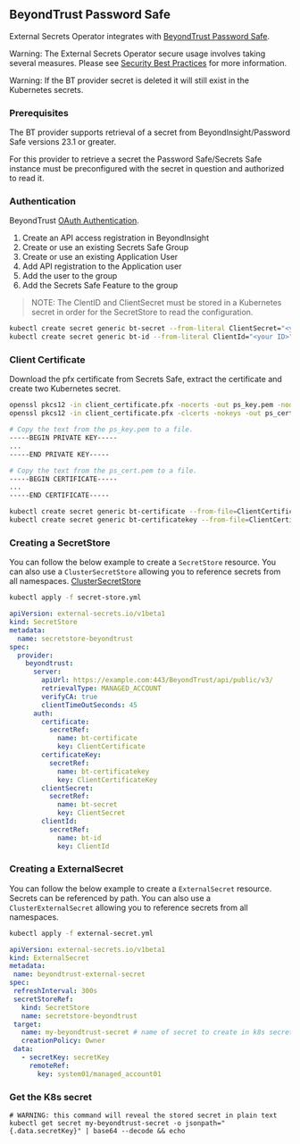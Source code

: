 ## BeyondTrust Password Safe

External Secrets Operator integrates with [BeyondTrust Password Safe](https://www.beyondtrust.com/docs/beyondinsight-password-safe/).

Warning: The External Secrets Operator secure usage involves taking several measures. Please see [Security Best Practices](https://external-secrets.io/latest/guides/security-best-practices/) for more information.

Warning: If the BT provider secret is deleted it will still exist in the Kubernetes secrets.

### Prerequisites
The BT provider supports retrieval of a secret from BeyondInsight/Password Safe versions 23.1 or greater.

For this provider to retrieve a secret the Password Safe/Secrets Safe instance must be preconfigured with the secret in question and authorized to read it.

### Authentication

BeyondTrust [OAuth Authentication](https://www.beyondtrust.com/docs/beyondinsight-password-safe/ps/admin/configure-api-registration.htm).

1. Create an API access registration in BeyondInsight
2. Create or use an existing Secrets Safe Group
3. Create or use an existing Application User
4. Add API registration to the Application user
5. Add the user to the group
6. Add the Secrets Safe Feature to the group

> NOTE: The ClentID and ClientSecret must be stored in a Kubernetes secret in order for the SecretStore to read the configuration.

```sh
kubectl create secret generic bt-secret --from-literal ClientSecret="<your secret>"
kubectl create secret generic bt-id --from-literal ClientId="<your ID>"
```

### Client Certificate
Download the pfx certificate from Secrets Safe, extract the certificate and create two Kubernetes secret.

```sh
openssl pkcs12 -in client_certificate.pfx -nocerts -out ps_key.pem -nodes
openssl pkcs12 -in client_certificate.pfx -clcerts -nokeys -out ps_cert.pem

# Copy the text from the ps_key.pem to a file.
-----BEGIN PRIVATE KEY-----
...
-----END PRIVATE KEY-----

# Copy the text from the ps_cert.pem to a file.
-----BEGIN CERTIFICATE-----
...
-----END CERTIFICATE-----

kubectl create secret generic bt-certificate --from-file=ClientCertificate=./ps_cert.pem
kubectl create secret generic bt-certificatekey --from-file=ClientCertificateKey=./ps_key.pem
```

### Creating a SecretStore

You can follow the below example to create a `SecretStore` resource.
You can also use a `ClusterSecretStore` allowing you to reference secrets from all namespaces. [ClusterSecretStore](https://external-secrets.io/latest/api/clustersecretstore/)

```sh
kubectl apply -f secret-store.yml
```

```yaml
apiVersion: external-secrets.io/v1beta1
kind: SecretStore
metadata:
  name: secretstore-beyondtrust
spec:
  provider:
    beyondtrust:
      server:
        apiUrl: https://example.com:443/BeyondTrust/api/public/v3/
        retrievalType: MANAGED_ACCOUNT
        verifyCA: true
        clientTimeOutSeconds: 45
      auth: 
        certificate:
          secretRef:
            name: bt-certificate
            key: ClientCertificate
        certificateKey:
          secretRef:
            name: bt-certificatekey
            key: ClientCertificateKey
        clientSecret:
          secretRef:
            name: bt-secret
            key: ClientSecret
        clientId:
          secretRef:
            name: bt-id
            key: ClientId
```

### Creating a ExternalSecret

You can follow the below example to create a `ExternalSecret` resource. Secrets can be referenced by path.
You can also use a `ClusterExternalSecret` allowing you to reference secrets from all namespaces.

```sh
kubectl apply -f external-secret.yml
```

```yaml
apiVersion: external-secrets.io/v1beta1
kind: ExternalSecret
metadata:
 name: beyondtrust-external-secret
spec:
 refreshInterval: 300s
 secretStoreRef:
   kind: SecretStore
   name: secretstore-beyondtrust
 target:
   name: my-beyondtrust-secret # name of secret to create in k8s secrets (etcd)
   creationPolicy: Owner
 data:
   - secretKey: secretKey
     remoteRef:
       key: system01/managed_account01
```

### Get the K8s secret

```shell
# WARNING: this command will reveal the stored secret in plain text
kubectl get secret my-beyondtrust-secret -o jsonpath="{.data.secretKey}" | base64 --decode && echo
```